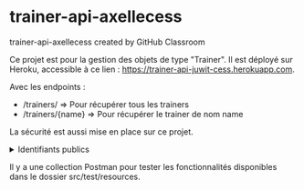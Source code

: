 # trainer-api-axellecess
trainer-api-axellecess created by GitHub Classroom

Ce projet est pour la gestion des objets de type "Trainer".
Il est déployé sur Heroku, accessible à ce lien : https://trainer-api-juwit-cess.herokuapp.com.

Avec les endpoints :
- /trainers/ => Pour récupérer tous les trainers
- /trainers/{name} => Pour récupérer le trainer de nom name

La sécurité est aussi mise en place sur ce projet.
<details>
  <summary>Identifiants publics</summary>
  
  ```javascript
  userName = user
  password = 4fca73f0-c17d-4039-9b85-a00197e2322a 
  ```
  
</details>

Il y a une collection Postman pour tester les fonctionnalités disponibles dans le dossier src/test/resources.
